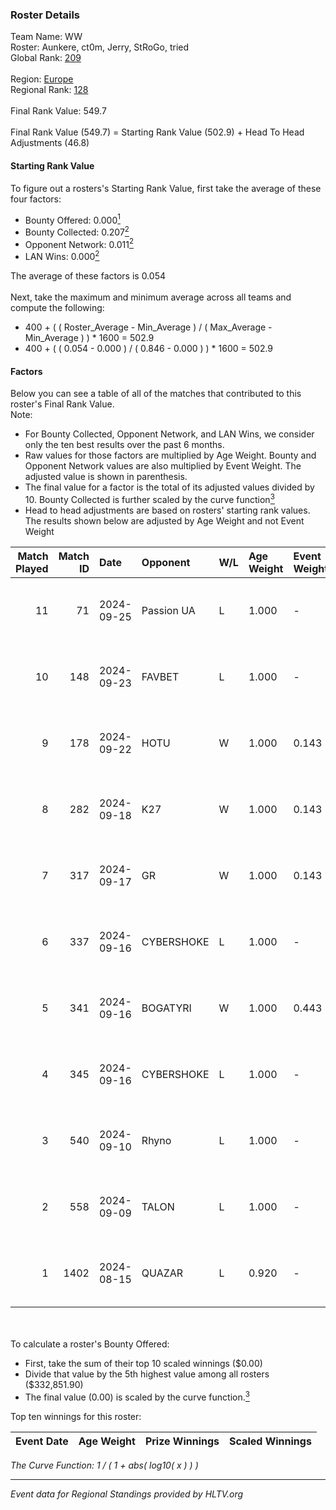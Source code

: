 ### Roster Details<br />
Team Name: WW<br />
Roster: Aunkere, ct0m, Jerry, StRoGo, tried<br />
Global Rank: [209](../../standings_global_2024_09_26.md)<br />
<br />
Region: [Europe]( ../../standings_europe_2024_09_26.md)<br />
Regional Rank: [128]( ../../standings_europe_2024_09_26.md)<br />
<br />
Final Rank Value:  549.7<br />
<br />
Final Rank Value (549.7) = Starting Rank Value (502.9) + Head To Head Adjustments (46.8)<br />

#### Starting Rank Value<br />
To figure out a rosters's Starting Rank Value, first take the average of these four factors:<br />
- Bounty Offered: 0.000[<sup>1</sup>](#table2)
- Bounty Collected: 0.207[<sup>2</sup>](#table1)
- Opponent Network: 0.011[<sup>2</sup>](#table1)
- LAN Wins: 0.000[<sup>2</sup>](#table1)

The average of these factors is 0.054<br />
<br />
Next, take the maximum and minimum average across all teams and compute the following:<br />
- 400 + ( ( Roster_Average - Min_Average ) / ( Max_Average - Min_Average ) ) * 1600 = 502.9
- 400 + ( ( 0.054 - 0.000 ) / ( 0.846 - 0.000 ) ) * 1600 = 502.9


#### Factors<br />
Below you can see a table of all of the matches that contributed to this roster's Final Rank Value.<br />
Note:<br />

- For Bounty Collected, Opponent Network, and LAN Wins, we consider only the ten best results over the past 6 months.
- Raw values for those factors are multiplied by Age Weight. Bounty and Opponent Network values are also multiplied by Event Weight. The adjusted value is shown in parenthesis.
- The final value for a factor is the total of its adjusted values divided by 10. Bounty Collected is further scaled by the curve function[<sup>3</sup>](#curveFunction)
- Head to head adjustments are based on rosters' starting rank values. The results shown below are adjusted by Age Weight and not Event Weight
<span id="table1"></span><br />


| Match Played | Match ID | Date       | Opponent   | W/L | Age Weight | Event Weight | Bounty Collected | Opponent Network | LAN Wins  | H2H Adj. | Roster                              |
| -: | -: | :- | :- | :- | :- | :- | :- | :- | :- | -: | :- |
|           11 |       71 | 2024-09-25 | Passion UA | L   | 1.000      | -            | -                | -                | -         |    -2.90 | Aunkere, ct0m, Jerry, StRoGo, tried |
|           10 |      148 | 2024-09-23 | FAVBET     | L   | 1.000      | -            | -                | -                | -         |    -3.80 | Aunkere, ct0m, Jerry, StRoGo, tried |
|            9 |      178 | 2024-09-22 | HOTU       | W   | 1.000      | 0.143        | 0.006 (0.001)    | 0.317 (0.045)    | 0 (0.000) |    25.64 | Aunkere, ct0m, Jerry, StRoGo, tried |
|            8 |      282 | 2024-09-18 | K27        | W   | 1.000      | 0.143        | 0.000 (0.000)    | 0.260 (0.037)    | 0 (0.000) |    21.53 | Aunkere, ct0m, Jerry, StRoGo, tried |
|            7 |      317 | 2024-09-17 | GR         | W   | 1.000      | 0.143        | 0.004 (0.001)    | 0.162 (0.023)    | 0 (0.000) |    23.44 | Aunkere, ct0m, Jerry, StRoGo, tried |
|            6 |      337 | 2024-09-16 | CYBERSHOKE | L   | 1.000      | -            | -                | -                | -         |    -1.76 | Aunkere, ct0m, Jerry, StRoGo, tried |
|            5 |      341 | 2024-09-16 | BOGATYRI   | W   | 1.000      | 0.443        | 0.000 (0.000)    | 0.000 (0.000)    | 0 (0.000) |    11.64 | Aunkere, ct0m, Jerry, StRoGo, tried |
|            4 |      345 | 2024-09-16 | CYBERSHOKE | L   | 1.000      | -            | -                | -                | -         |    -1.59 | Aunkere, ct0m, Jerry, StRoGo, tried |
|            3 |      540 | 2024-09-10 | Rhyno      | L   | 1.000      | -            | -                | -                | -         |    -4.17 | Aunkere, ct0m, Jerry, StRoGo, tried |
|            2 |      558 | 2024-09-09 | TALON      | L   | 1.000      | -            | -                | -                | -         |    -7.79 | Aunkere, ct0m, Jerry, StRoGo, tried |
|            1 |     1402 | 2024-08-15 | QUAZAR     | L   | 0.920      | -            | -                | -                | -         |   -13.39 | Aunkere, ct0m, Jerry, StRoGo, tried |

<br />
<span id="table2"></span><br />
To calculate a roster's Bounty Offered:<br />

- First, take the sum of their top 10 scaled winnings ($0.00)
- Divide that value by the 5th highest value among all rosters ($332,851.90)
- The final value (0.00) is scaled by the curve function.[<sup>3</sup>](#curveFunction)

Top ten winnings for this roster:<br />

| Event Date | Age Weight | Prize Winnings | Scaled Winnings |
| :- | -: | :- | :- |


<span id="curveFunction"></span>_The Curve Function: 1 / ( 1 + abs( log10( x ) ) )_<br />

---
_Event data for Regional Standings provided by HLTV.org_<br />
